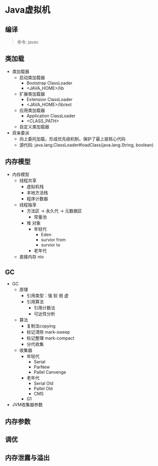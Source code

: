 # Java虚拟机

## 编译

> 命令: javac

## 类加载

- 类加载器
  - 启动类加载器
    - Bootstrap ClassLoader
    - <JAVA_HOME>/lib
  - 扩展类加载器
    - Extension ClassLoader
    - <JAVA_HOME>/lib/ext
  - 应用类加载器
    - Application ClassLoader
    - <CLASS_PATH>
  - 自定义类加载器
- 双亲委派
  - 向上委托加载，形成优先级机制，保护了最上层核心代码
  - 源代码: java.lang.ClassLoader#loadClass(java.lang.String, boolean)

## 内存模型

- 内存模型
  - 线程共享
    - 虚拟机栈
    - 本地方法栈
    - 程序计数器
  - 线程独享
    - 方法区 -> 永久代 -> 元数据区
      - 常量池
    - 堆 对象
      - 年轻代
        - Eden
        - survior from
        - survior to
      - 老年代
  - 直接内存 nio

## GC

- GC
  - 原理
    - 引用类型：强 软 弱 虚
    - 引用算法
      - 引用计数法
      - 可达性分析
  - 算法
    - 复制法copying
    - 标记清除 mark-sweep
    - 标记整理 mark-compact
    - 分代收集
  - 收集器
    - 年轻代
      - Serial
      - ParNew
      - Pallel Canvenge
    - 老年代
      - Serial Old
      - Pallel Old
      - CMS
    - G1
- JVM收集器参数

## 内存参数
## 调优
## 内存泄露与溢出